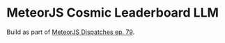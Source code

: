 # MeteorJS Cosmic Leaderboard LLM

Build as part of [MeteorJS Dispatches ep. 79](https://www.youtube.com/watch?v=nyfdjRH3ZI8).
